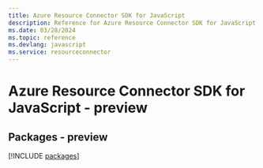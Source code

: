 ```yaml
---
title: Azure Resource Connector SDK for JavaScript
description: Reference for Azure Resource Connector SDK for JavaScript
ms.date: 03/28/2024
ms.topic: reference
ms.devlang: javascript
ms.service: resourceconnector
---
```

# Azure Resource Connector SDK for JavaScript - preview
## Packages - preview
[!INCLUDE [packages](resource-connector-index.md)]